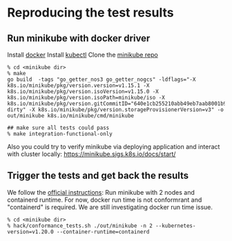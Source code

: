 # Reproducing the test results

## Run minikube with docker driver

Install [docker](https://docs.docker.com/engine/install/)
Install [kubectl](https://v1-18.docs.kubernetes.io/docs/tasks/tools/install-kubectl/) 
Clone the [minikube repo](https://github.com/kubernetes/minikube)

```console
% cd <minikube dir>
% make
go build  -tags "go_getter_nos3 go_getter_nogcs" -ldflags="-X k8s.io/minikube/pkg/version.version=v1.15.1 -X k8s.io/minikube/pkg/version.isoVersion=v1.15.0 -X k8s.io/minikube/pkg/version.isoPath=minikube/iso -X k8s.io/minikube/pkg/version.gitCommitID="640e1cb255210abb49eb7aab8001b9b425f1a161-dirty" -X k8s.io/minikube/pkg/version.storageProvisionerVersion=v3" -o out/minikube k8s.io/minikube/cmd/minikube

## make sure all tests could pass
% make integration-functional-only
```

Also you could try to verify minikube via deploying application and interact with cluster locally:
https://minikube.sigs.k8s.io/docs/start/


## Trigger the tests and get back the results

We follow the [official instructions](https://github.com/cncf/k8s-conformance/blob/master/instructions.md):
Run minikube with 2 nodes and containerd runtime.
For now, docker run time is not conformrant and "containerd" is required. We are still investigating docker run time issue.

```console
% cd <minikube dir>
% hack/conformance_tests.sh ./out/minikube -n 2 --kubernetes-version=v1.20.0 --container-runtime=containerd
```
